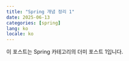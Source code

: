 ```yaml
---
title: "Spring 개념 정리 1"
date: 2025-06-13
categories: [spring]
lang: ko
locale: ko
---
```

이 포스트는 Spring 카테고리의 더미 포스트 1입니다.
